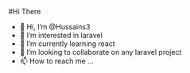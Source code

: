 #Hi There
- 👋 Hi, I’m @Hussains3
- 👀 I’m interested in laravel
- 🌱 I’m currently learning react
- 💞️ I’m looking to collaborate on any laravel project
- 📫 How to reach me ...

<!---
Hussains3/Hussains3 is a ✨ special ✨ repository because its `README.md` (this file) appears on your GitHub profile.
You can click the Preview link to take a look at your changes.
--->
